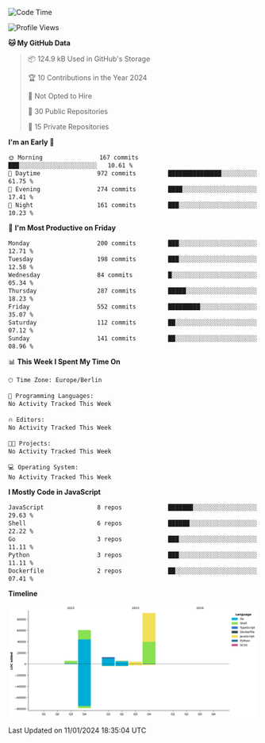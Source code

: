 <!--START_SECTION:waka-->
![Code Time](http://img.shields.io/badge/Code%20Time-0%20secs-blue)

![Profile Views](http://img.shields.io/badge/Profile%20Views-0-blue)

**🐱 My GitHub Data** 

> 📦 124.9 kB Used in GitHub's Storage 
 > 
> 🏆 10 Contributions in the Year 2024
 > 
> 🚫 Not Opted to Hire
 > 
> 📜 30 Public Repositories 
 > 
> 🔑 15 Private Repositories 
 > 
**I'm an Early 🐤** 

```text
🌞 Morning                167 commits         ███░░░░░░░░░░░░░░░░░░░░░░   10.61 % 
🌆 Daytime                972 commits         ███████████████░░░░░░░░░░   61.75 % 
🌃 Evening                274 commits         ████░░░░░░░░░░░░░░░░░░░░░   17.41 % 
🌙 Night                  161 commits         ███░░░░░░░░░░░░░░░░░░░░░░   10.23 % 
```
📅 **I'm Most Productive on Friday** 

```text
Monday                   200 commits         ███░░░░░░░░░░░░░░░░░░░░░░   12.71 % 
Tuesday                  198 commits         ███░░░░░░░░░░░░░░░░░░░░░░   12.58 % 
Wednesday                84 commits          █░░░░░░░░░░░░░░░░░░░░░░░░   05.34 % 
Thursday                 287 commits         █████░░░░░░░░░░░░░░░░░░░░   18.23 % 
Friday                   552 commits         █████████░░░░░░░░░░░░░░░░   35.07 % 
Saturday                 112 commits         ██░░░░░░░░░░░░░░░░░░░░░░░   07.12 % 
Sunday                   141 commits         ██░░░░░░░░░░░░░░░░░░░░░░░   08.96 % 
```


📊 **This Week I Spent My Time On** 

```text
🕑︎ Time Zone: Europe/Berlin

💬 Programming Languages: 
No Activity Tracked This Week

🔥 Editors: 
No Activity Tracked This Week

🐱‍💻 Projects: 
No Activity Tracked This Week

💻 Operating System: 
No Activity Tracked This Week
```

**I Mostly Code in JavaScript** 

```text
JavaScript               8 repos             ███████░░░░░░░░░░░░░░░░░░   29.63 % 
Shell                    6 repos             ██████░░░░░░░░░░░░░░░░░░░   22.22 % 
Go                       3 repos             ███░░░░░░░░░░░░░░░░░░░░░░   11.11 % 
Python                   3 repos             ███░░░░░░░░░░░░░░░░░░░░░░   11.11 % 
Dockerfile               2 repos             ██░░░░░░░░░░░░░░░░░░░░░░░   07.41 % 
```



**Timeline**

![Lines of Code chart](https://raw.githubusercontent.com/mouismail/mouismail/main/assets/bar_graph.png)


 Last Updated on 11/01/2024 18:35:04 UTC
<!--END_SECTION:waka-->
